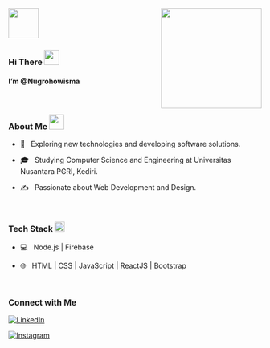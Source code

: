 <img align='right' src="https://media1.giphy.com/media/aEwLTJvYxwo1L09oyP/200w.webp?cid=ecf05e47hc9ueswedql3gtuapz4b6cb0hbp4qtf6pc0ebe0f&rid=200w.webp&ct=g" width="200">

<img src="https://media.giphy.com/media/dxn6fRlTIShoeBr69N/giphy.gif" width="60">
<h3> Hi There  <img src="https://media3.giphy.com/media/3o7TKnxVWUDneZi09i/200w.webp?cid=ecf05e47cubk6snknm66tlxdpj160eospssrqig4ssud2i6r&rid=200w.webp&ct=g" width="30"> </h3>
<h4> I’m @Nugrohowisma </h4>
<br>

<h3> About Me <img src="https://media0.giphy.com/media/pqStRjJyVEZDapW6EM/200w.webp?cid=ecf05e47nl0kda1gwdjxncrdfh8dg973qemem7xmlppklmym&rid=200w.webp&ct=g" width="30"> </h3> 

- 🤔 &nbsp; Exploring new technologies and developing software solutions.

- 🎓 &nbsp; Studying Computer Science and Engineering at Universitas Nusantara PGRI, Kediri.

- ✍️ &nbsp; Passionate about Web Development and Design.
<br>


<h3> Tech Stack  <img src="https://media4.giphy.com/media/26n7b7PjSOZJwVCmY/giphy.webp?cid=ecf05e477i2ekql7qlopo2zxz0wtt92lf3lnpkgb9d0u5o1g&rid=giphy.webp&ct=g" width="20"></h3>

- 💻 &nbsp; Node.js | Firebase

- 🌐 &nbsp; HTML | CSS | JavaScript | ReactJS | Bootstrap
<br>

<h3> Connect with Me </h3>

<p align="center">
  
<a href="https://www.linkedin.com/in/nugroho-wisma-nurpanto-bbb041245/"><img alt="LinkedIn" src="https://img.shields.io/badge/LinkedIn-Nugroho Wisma Nurpanto-blue?style=flat-square&logo=linkedin"></a>

<a href="https://www.instagram.com/nugroho_wisma19/"><img alt="Instagram" src="https://img.shields.io/badge/Instagram-nugroho_wisma19-purple?style=flat-square&logo=instagram"></a>
 
</p>
